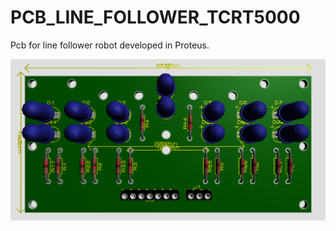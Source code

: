 # PCB_LINE_FOLLOWER_TCRT5000
Pcb for line follower robot developed in Proteus.

![3D view of the board](https://github.com/lorenzoppx/PCB_LINE_FOLLOWER_TCRT5000/blob/main/TCRT500_TopView.png)
